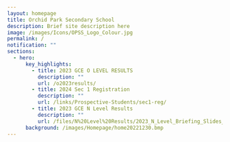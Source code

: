 ```yaml
---
layout: homepage
title: Orchid Park Secondary School
description: Brief site description here
image: /images/Icons/OPSS_Logo_Colour.jpg
permalink: /
notification: ""
sections:
  - hero:
      key_highlights:
        - title: 2023 GCE O LEVEL RESULTS
          description: ""
          url: /o2023results/
        - title: 2024 Sec 1 Registration
          description: ""
          url: /links/Prospective-Students/sec1-reg/
        - title: 2023 GCE N Level Results
          description: ""
          url: /files/N%20Level%20Results/2023_N_Level_Briefing_Slides_Student_OPSS.pdf
      background: /images/Homepage/home20221230.bmp
---
```


